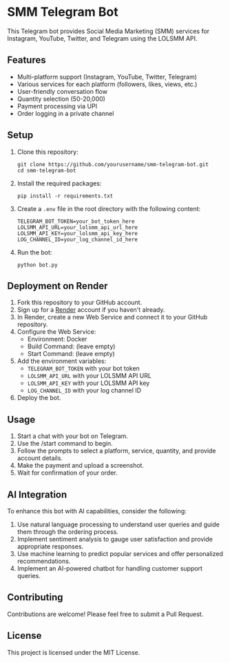 # SMM Telegram Bot

This Telegram bot provides Social Media Marketing (SMM) services for Instagram, YouTube, Twitter, and Telegram using the LOLSMM API.

## Features

- Multi-platform support (Instagram, YouTube, Twitter, Telegram)
- Various services for each platform (followers, likes, views, etc.)
- User-friendly conversation flow
- Quantity selection (50-20,000)
- Payment processing via UPI
- Order logging in a private channel

## Setup

1. Clone this repository:
   ```
   git clone https://github.com/yourusername/smm-telegram-bot.git
   cd smm-telegram-bot
   ```

2. Install the required packages:
   ```
   pip install -r requirements.txt
   ```

3. Create a `.env` file in the root directory with the following content:
   ```
   TELEGRAM_BOT_TOKEN=your_bot_token_here
   LOLSMM_API_URL=your_lolsmm_api_url_here
   LOLSMM_API_KEY=your_lolsmm_api_key_here
   LOG_CHANNEL_ID=your_log_channel_id_here
   ```

4. Run the bot:
   ```
   python bot.py
   ```

## Deployment on Render

1. Fork this repository to your GitHub account.
2. Sign up for a [Render](https://render.com/) account if you haven't already.
3. In Render, create a new Web Service and connect it to your GitHub repository.
4. Configure the Web Service:
   - Environment: Docker
   - Build Command: (leave empty)
   - Start Command: (leave empty)
5. Add the environment variables:
   - `TELEGRAM_BOT_TOKEN` with your bot token
   - `LOLSMM_API_URL` with your LOLSMM API URL
   - `LOLSMM_API_KEY` with your LOLSMM API key
   - `LOG_CHANNEL_ID` with your log channel ID
6. Deploy the bot.

## Usage

1. Start a chat with your bot on Telegram.
2. Use the /start command to begin.
3. Follow the prompts to select a platform, service, quantity, and provide account details.
4. Make the payment and upload a screenshot.
5. Wait for confirmation of your order.

## AI Integration

To enhance this bot with AI capabilities, consider the following:

1. Use natural language processing to understand user queries and guide them through the ordering process.
2. Implement sentiment analysis to gauge user satisfaction and provide appropriate responses.
3. Use machine learning to predict popular services and offer personalized recommendations.
4. Implement an AI-powered chatbot for handling customer support queries.

## Contributing

Contributions are welcome! Please feel free to submit a Pull Request.

## License

This project is licensed under the MIT License.
